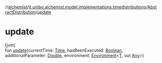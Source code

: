 //[alchemist](../../../index.md)/[it.unibo.alchemist.model.implementations.timedistributions](../index.md)/[AbstractDistribution](index.md)/[update](update.md)

# update

[jvm]\
fun [update](update.md)(currentTime: [Time](../../it.unibo.alchemist.model.interfaces/-time/index.md), hasBeenExecuted: [Boolean](https://kotlinlang.org/api/latest/jvm/stdlib/kotlin/-boolean/index.html), additionalParameter: [Double](https://kotlinlang.org/api/latest/jvm/stdlib/kotlin/-double/index.html), environment: [Environment](../../it.unibo.alchemist.model.interfaces/-environment/index.md)<[T](../-weibull-distributed-weibull-time/index.md), out [Any](https://kotlinlang.org/api/latest/jvm/stdlib/kotlin/-any/index.html)>)
